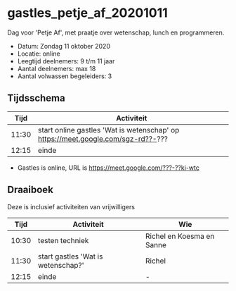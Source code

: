 # gastles_petje_af_20201011

Dag voor 'Petje Af', met praatje over wetenschap, lunch en programmeren.

 * Datum: Zondag 11 oktober 2020
 * Locatie: online
 * Leegtijd deelnemers: 9 t/m 11 jaar
 * Aantal deelnemers: max 18
 * Aantal volwassen begeleiders: 3

## Tijdsschema

Tijd |Activiteit
-----|---------------------------------
11:30|start online gastles 'Wat is wetenschap' op https://meet.google.com/sgz-rd??-???
12:15|einde

 * Gastles is online, URL is https://meet.google.com/???-??ki-wtc

## Draaiboek

Deze is inclusief activiteiten van vrijwilligers

Tijd |Activiteit                        |Wie                    
-----|----------------------------------|-----------------------
10:30|testen techniek                   |Richel en Koesma en Sanne
11:30|start gastles 'Wat is wetenschap?'|Richel
12:15|einde                             |-

